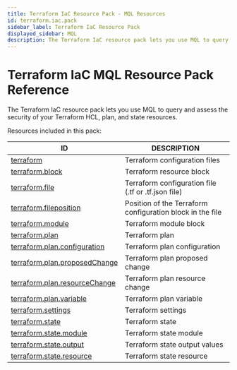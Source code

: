 ```yaml
---
title: Terraform IaC Resource Pack - MQL Resources
id: terraform.iac.pack
sidebar_label: Terraform IaC Resource Pack
displayed_sidebar: MQL
description: The Terraform IaC resource pack lets you use MQL to query and assess the security of your Terraform HCL, plan, and state resources.
---
```


# Terraform IaC MQL Resource Pack Reference

The Terraform IaC resource pack lets you use MQL to query and assess the security of your Terraform HCL, plan, and state resources.

Resources included in this pack:

| ID                                                                | DESCRIPTION                                               |
| ----------------------------------------------------------------- | --------------------------------------------------------- |
| [terraform](terraform.md)                                         | Terraform configuration files                             |
| [terraform.block](terraform.block.md)                             | Terraform resource block                                  |
| [terraform.file](terraform.file.md)                               | Terraform configuration file (.tf or .tf.json file)       |
| [terraform.fileposition](terraform.fileposition.md)               | Position of the Terraform configuration block in the file |
| [terraform.module](terraform.module.md)                           | Terraform module block                                    |
| [terraform.plan](terraform.plan.md)                               | Terraform plan                                            |
| [terraform.plan.configuration](terraform.plan.configuration.md)   | Terraform plan configuration                              |
| [terraform.plan.proposedChange](terraform.plan.proposedchange.md) | Terraform plan proposed change                            |
| [terraform.plan.resourceChange](terraform.plan.resourcechange.md) | Terraform plan resource change                            |
| [terraform.plan.variable](terraform.plan.variable.md)             | Terraform plan variable                                   |
| [terraform.settings](terraform.settings.md)                       | Terraform settings                                        |
| [terraform.state](terraform.state.md)                             | Terraform state                                           |
| [terraform.state.module](terraform.state.module.md)               | Terraform state module                                    |
| [terraform.state.output](terraform.state.output.md)               | Terraform state output values                             |
| [terraform.state.resource](terraform.state.resource.md)           | Terraform state resource                                  |
